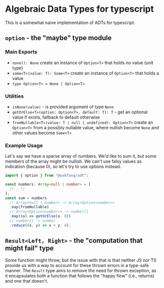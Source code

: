 # Algebraic Data Types for typescript

This is a somewhat naive implementation of ADTs for typescript.

## `option` - the "maybe" type module

### Main Exports

- `none(): None` create an instance of `Option<T>` that holds no value (unit type)
- `some<T>(value: T): Some<T>` create an instance of `Option<T>` that holds a value
- `type Option<T> = None | Option<T>`

### Utilities

- `isNone(value)` - is provided argument of type `None`
- `getOrElse<T>(option: Option<T>, default: T): T` - get an optional value if exists, fallback to default otherwise
- `fromNullable<T>(value: T | null | undefined): Option<T>` create an `Option<T>` from a possibly nullable value, where nullish become `None` and other values become `Some<T>`

### Example Usage

Let's say we have a sparse array of numbers. We'd like to sum it, but some members of the array might be nullish. We can't use falsy values as indication (because 0), so let's try to use options instead.

```ts
import { option } from "@oakfang/adt";

const numbers: Array<null | number> = [
  /*...*/
];
const sum = numbers
  // Array<null | number> -> Array<Option<number>>
  .map(fromNullable)
  // Array<Option<number>> -> number[]
  .map((o) => getOrElse(o, 0))
  // number[] -> number
  .reduce((x, y) => x + y, 0);
```

## `Result<Left, Right>` - the "computation that might fail" type

Some function might throw, but the issue with that is that neither JS nor TS provide us with a way to account for these thrown errors in a type-safe manner. The `Result` type aims to remove the need for thrown exception, as it encapsulates both a function that follows the "happy flow" (i.e., returns) and one that doesn't.